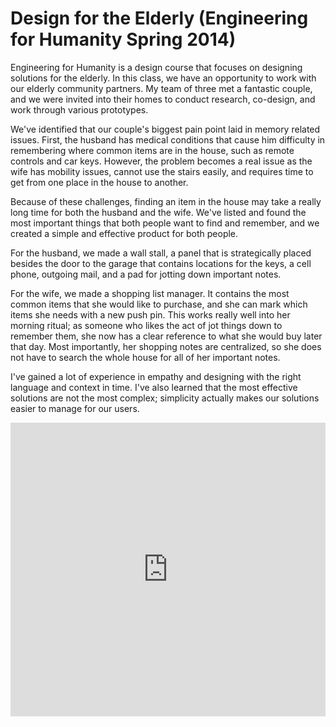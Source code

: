 # Design for the Elderly (Engineering for Humanity Spring 2014)

Engineering for Humanity is a design course that focuses on designing solutions for the elderly. In this class, we have an opportunity to work with our elderly community partners. My team of three met a fantastic couple, and we were invited into their homes to conduct research, co-design, and work through various prototypes.

We've identified that our couple's biggest pain point laid in memory related issues. First, the husband has medical conditions that cause him difficulty in remembering where common items are in the house, such as remote controls and car keys. However, the problem becomes a real issue as the wife has mobility issues, cannot use the stairs easily, and requires time to get from one place in the house to another.

Because of these challenges, finding an item in the house may take a really long time for both the husband and the wife. We've listed and found the most important things that both people want to find and remember, and we created a simple and effective product for both people.

For the husband, we made a wall stall, a panel that is strategically placed besides the door to the garage that contains locations for the keys, a cell phone, outgoing mail, and a pad for jotting down important notes.

For the wife, we made a shopping list manager. It contains the most common items that she would like to purchase, and she can mark which items she needs with a new push pin. This works really well into her morning ritual; as someone who likes the act of jot things down to remember them, she now has a clear reference to what she would buy later that day. Most importantly, her shopping notes are centralized, so she does not have to search the whole house for all of her important notes.

I've gained a lot of experience in empathy and designing with the right language and context in time. I've also learned that the most effective solutions are not the most complex; simplicity actually makes our solutions easier to manage for our users.

<iframe src="https://docs.google.com/presentation/d/1Qt1jpfsgIWmP8Hd_VvCR59ZQlJ8LArNGphrLlNQhUqY/embed?start=false&loop=true&delayms=300000000" frameborder="0" width="100%" height="470" allowfullscreen mozallowfullscreen="true" webkitallowfullscreen="true"></iframe>
